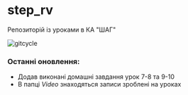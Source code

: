# step_rv
Репозиторій із уроками в КА "ШАГ"

<img src="http://git-scm.com/figures/18333fig0201-tn.png" alt="gitcycle">

### Останні оновлення:
  - Додав виконані домашні завдання урок 7-8 та 9-10
  - В папці _Video_ знаходяться записи зроблені на уроках
